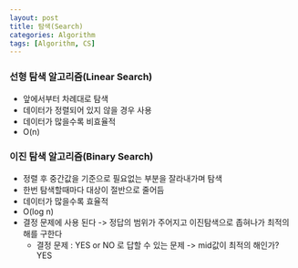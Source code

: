 ```yaml
---
layout: post
title: 탐색(Search)
categories: Algorithm
tags: [Algorithm, CS]
---
```


### 선형 탐색 알고리즘(Linear Search) 
- 앞에서부터 차례대로 탐색
- 데이터가 정렬되어 있지 않을 경우 사용
- 데이터가 많을수록 비효율적
- O(n)

### 이진 탐색 알고리즘(Binary Search) 
- 정렬 후 중간값을 기준으로 필요없는 부분을 잘라내가며 탐색
- 한번 탐색할때마다 대상이 절반으로 줄어듬
- 데이터가 많을수록 효율적
- O(log n)
- 결정 문제에 사용 된다 -> 정답의 범위가 주어지고 이진탐색으로 좁혀나가 최적의 해를 구한다
  - 결정 문제 : YES or NO 로 답할 수 있는 문제 -> mid값이 최적의 해인가? YES